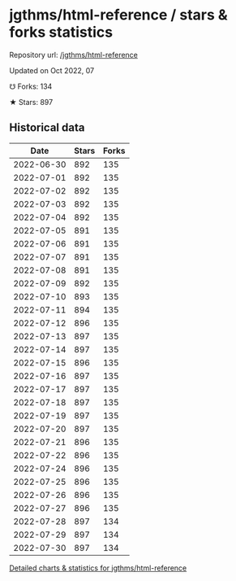 # jgthms/html-reference / stars & forks statistics

Repository url: [/jgthms/html-reference](https://github.com/jgthms/html-reference)

Updated on Oct 2022, 07

☋ Forks: 134

★ Stars: 897

## Historical data
| Date | Stars | Forks |
|------|-------|-------|
| 2022-06-30 | 892 | 135 | 
| 2022-07-01 | 892 | 135 | 
| 2022-07-02 | 892 | 135 | 
| 2022-07-03 | 892 | 135 | 
| 2022-07-04 | 892 | 135 | 
| 2022-07-05 | 891 | 135 | 
| 2022-07-06 | 891 | 135 | 
| 2022-07-07 | 891 | 135 | 
| 2022-07-08 | 891 | 135 | 
| 2022-07-09 | 892 | 135 | 
| 2022-07-10 | 893 | 135 | 
| 2022-07-11 | 894 | 135 | 
| 2022-07-12 | 896 | 135 | 
| 2022-07-13 | 897 | 135 | 
| 2022-07-14 | 897 | 135 | 
| 2022-07-15 | 896 | 135 | 
| 2022-07-16 | 897 | 135 | 
| 2022-07-17 | 897 | 135 | 
| 2022-07-18 | 897 | 135 | 
| 2022-07-19 | 897 | 135 | 
| 2022-07-20 | 897 | 135 | 
| 2022-07-21 | 896 | 135 | 
| 2022-07-22 | 896 | 135 | 
| 2022-07-24 | 896 | 135 | 
| 2022-07-25 | 896 | 135 | 
| 2022-07-26 | 896 | 135 | 
| 2022-07-27 | 896 | 135 | 
| 2022-07-28 | 897 | 134 | 
| 2022-07-29 | 897 | 134 | 
| 2022-07-30 | 897 | 134 | 


[Detailed charts & statistics for jgthms/html-reference](https://reviewgithub.com/rep/jgthms/html-reference)

